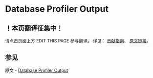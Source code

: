 # Database Profiler Output

## ！本页翻译征集中！

请点击页面上方 EDIT THIS PAGE 参与翻译。
详见：
[贡献指南]( https://github.com/JinMuInfo/MongoDB-Manual-zh/blob/master/CONTRIBUTING.md )、
[原文链接](  https://docs.mongodb.com/manual/reference/database-profiler/  )。

## 参见

原文 - [Database Profiler Output]( https://docs.mongodb.com/manual/reference/database-profiler/ )

